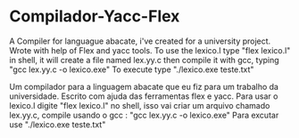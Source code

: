# Compilador-Yacc-Flex
A Compiler for languague abacate, i've created for a university project. Wrote with help of Flex and yacc tools.
To use the lexico.l type "flex lexico.l" in shell, it will create a file named lex.yy.c then compile it with gcc, typing "gcc lex.yy.c -o lexico.exe"
To execute type "./lexico.exe teste.txt"

Um compilador para a linguagem abacate que eu fiz para um trabalho da universidade. Escrito com ajuda das ferramentas flex e yacc.
Para usar o lexico.l digite "flex lexico.l" no shell, isso vai criar um arquivo chamado lex.yy.c, compile usando o gcc : "gcc lex.yy.c -o lexico.exe"
Para excutar use "./lexico.exe teste.txt"
